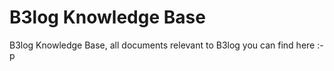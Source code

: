 B3log Knowledge Base
========

B3log  Knowledge Base, all documents relevant to B3log you can find here :-p
